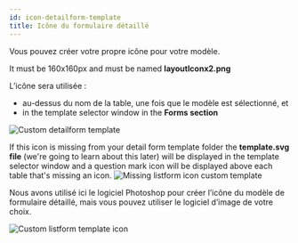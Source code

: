 ```yaml
---
id: icon-detailform-template
title: Icône du formulaire détaillé
---
```


Vous pouvez créer votre propre icône pour votre modèle.

It must be 160x160px and must be named **layoutIconx2.png**

L’icône sera utilisée :

* au-dessus du nom de la table, une fois que le modèle est sélectionné, et
* in the template selector window in the **Forms section**

![Custom detailform template](assets/en/custom-detailform/custom-detailform-template.png)

If this icon is missing from your detail form template folder the **template.svg file** (we're going to learn about this later) will be displayed in the template selector window and a question mark icon will be displayed above each table that's missing an icon. ![Missing listform icon custom template](assets/en/custom-detailform/missing-detailform-icon-custom-template.png)

Nous avons utilisé ici le logiciel Photoshop pour créer l’icône du modèle de formulaire détaillé, mais vous pouvez utiliser le logiciel d’image de votre choix.

![Custom listform template icon](assets/en/custom-detailform/custom-detail-form-icon.png)

